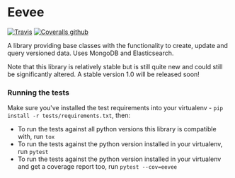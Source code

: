 # Eevee

[![Travis](https://img.shields.io/travis/NaturalHistoryMuseum/eevee/master.svg?style=flat-square)](https://travis-ci.org/NaturalHistoryMuseum/eevee)
[![Coveralls github](https://img.shields.io/coveralls/github/NaturalHistoryMuseum/eevee/master.svg?style=flat-square)](https://coveralls.io/github/NaturalHistoryMuseum/eevee)

A library providing base classes with the functionality to create, update and query versioned data. Uses MongoDB and Elasticsearch.

Note that this library is relatively stable but is still quite new and could still be significantly altered.
A stable version 1.0 will be released soon!

### Running the tests

Make sure you've installed the test requirements into your virtualenv - `pip install -r tests/requirements.txt`, then:

 - To run the tests against all python versions this library is compatible with, run `tox`
 - To run the tests against the python version installed in your virtualenv, run `pytest`
 - To run the tests against the python version installed in your virtualenv and get a coverage report too, run `pytest --cov=eevee`
